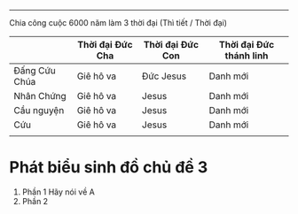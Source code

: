
---
Chia công cuộc 6000 năm làm 3 thời đại 
(Thì tiết / Thời đại)

|               | Thời đại Đức Cha | Thời đại Đức Con | Thời đại Đức thánh linh |
| ------------- | ---------------- | ---------------- | ----------------------- |
| Đấng Cứu Chúa | Giê hô va        | Đức Jesus        | Danh mới                |
| Nhân Chứng    | Giê hô va        | Jesus            | Danh mới                |
| Cầu nguyện    | Giê hô va        | Jesus            | Danh mới                |
| Cứu           | Giê hô va        | Jesus            | Danh mới                |
|               |                  |                  |                         |


# Phát biểu sinh đồ chủ đề 3

1. Phần 1
	Hãy nói về A
2. Phần 2